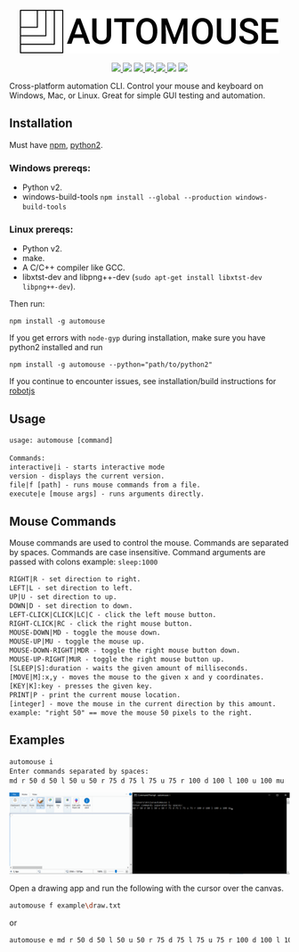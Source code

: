 <p align="center">
<img src="./logo.png">
</p>
<p align="center">
<a href="https://www.npmjs.com/package/automouse">
<img src="https://img.shields.io/npm/v/automouse.svg">
</a>
<img src="https://travis-ci.com/Arcia125/automouse.svg?branch=master">
<a href="https://www.codefactor.io/repository/github/arcia125/automouse">
<img src="https://www.codefactor.io/repository/github/arcia125/automouse/badge">
</a>
<a href="https://github.com/prettier/prettier">
<img src="https://img.shields.io/badge/code_style-prettier-ff69b4.svg?style=flat-square">
</a>
<a href="https://www.npmjs.com/package/automouse">
<img src="https://img.shields.io/npm/dt/automouse.svg">
</a>
<img src="https://img.shields.io/github/repo-size/Arcia125/automouse.svg">
<img src="https://img.shields.io/github/issues/arcia125/automouse.svg">
</p>

Cross-platform automation CLI. Control your mouse and keyboard on Windows, Mac, or Linux. Great for simple GUI testing and automation.

## Installation

Must have [npm](https://www.npmjs.com/get-npm), [python2](https://www.python.org/downloads/).

### Windows prereqs:
* Python v2.
* windows-build-tools `npm install --global --production windows-build-tools`

### Linux prereqs:
* Python v2.
* make.
* A C/C++ compiler like GCC.
* libxtst-dev and libpng++-dev (`sudo apt-get install libxtst-dev libpng++-dev`).

Then run:

```
npm install -g automouse
```

If you get errors with `node-gyp` during installation, make sure you have python2 installed and run

```
npm install -g automouse --python="path/to/python2"
```

If you continue to encounter issues, see installation/build instructions for [robotjs](https://github.com/octalmage/robotjs)

## Usage

```
usage: automouse [command]

Commands:
interactive|i - starts interactive mode
version - displays the current version.
file|f [path] - runs mouse commands from a file.
execute|e [mouse args] - runs arguments directly.
```

## Mouse Commands

Mouse commands are used to control the mouse. Commands are separated by spaces. Commands are case insensitive. Command arguments are passed with colons example: `sleep:1000`

```
RIGHT|R - set direction to right.
LEFT|L - set direction to left.
UP|U - set direction to up.
DOWN|D - set direction to down.
LEFT-CLICK|CLICK|LC|C - click the left mouse button.
RIGHT-CLICK|RC - click the right mouse button.
MOUSE-DOWN|MD - toggle the mouse down.
MOUSE-UP|MU - toggle the mouse up.
MOUSE-DOWN-RIGHT|MDR - toggle the right mouse button down.
MOUSE-UP-RIGHT|MUR - toggle the right mouse button up.
[SLEEP|S]:duration - waits the given amount of milliseconds.
[MOVE|M]:x,y - moves the mouse to the given x and y coordinates.
[KEY|K]:key - presses the given key.
PRINT|P - print the current mouse location.
[integer] - move the mouse in the current direction by this amount. example: "right 50" == move the mouse 50 pixels to the right.
```

## Examples

```bash
automouse i
Enter commands separated by spaces:
md r 50 d 50 l 50 u 50 r 75 d 75 l 75 u 75 r 100 d 100 l 100 u 100 mu
```

![example](./example.gif)

Open a drawing app and run the following with the cursor over the canvas.

```bash
automouse f example\draw.txt
```

or

```bash
automouse e md r 50 d 50 l 50 u 50 r 75 d 75 l 75 u 75 r 100 d 100 l 100 u 100 mu
```
